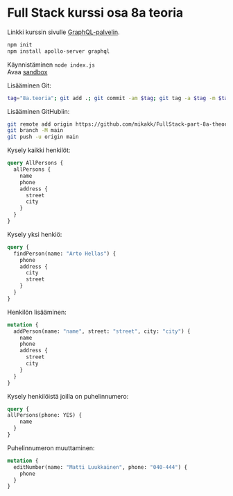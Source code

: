 # Full Stack kurssi osa 8a teoria

Linkki kurssin sivulle [GraphQL-palvelin](https://fullstackopen.com/osa8/graph_ql_palvelin).

```sh
npm init
npm install apollo-server graphql
```

Käynnistäminen `node index.js`  
Avaa [sandbox](https://studio.apollographql.com/sandbox/explorer)

Lisääminen Git:

```sh
tag="8a.teoria"; git add .; git commit -am $tag; git tag -a $tag -m $tag; git status; git tag -l
```

Lisääminen GitHubiin:

```sh
git remote add origin https://github.com/mikakk/FullStack-part-8a-theory.git
git branch -M main
git push -u origin main
```

Kysely kaikki henkilöt:

```GraphQL
query AllPersons {
  allPersons {
    name
    phone
    address {
      street
      city
    }
  }
}
```

Kysely yksi henkiö:

```GraphQL
query {
  findPerson(name: "Arto Hellas") {
    phone 
    address {
      city 
      street
    }
  }
}
```

Henkilön lisääminen:

```GraphQL
mutation {
  addPerson(name: "name", street: "street", city: "city") {
    name
    phone
    address {
      street
      city
    }
  }
}
```

Kysely henkilöistä joilla on puhelinnumero:

```GraphQL
query {
allPersons(phone: YES) {
    name
  }
}
```

Puhelinnumeron muuttaminen:

```GraphQL
mutation {
  editNumber(name: "Matti Luukkainen", phone: "040-444") {
    phone
  }
}
```
